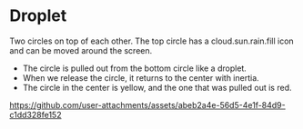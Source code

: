 # Droplet

Two circles on top of each other. The top circle has a cloud.sun.rain.fill icon and can be moved around the screen.

- The circle is pulled out from the bottom circle like a droplet.
- When we release the circle, it returns to the center with inertia.
- The circle in the center is yellow, and the one that was pulled out is red.

https://github.com/user-attachments/assets/abeb2a4e-56d5-4e1f-84d9-c1dd328fe152


  


